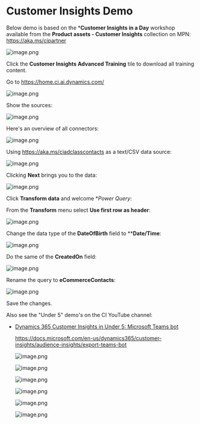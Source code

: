# Customer Insights Demo

Below demo is based on the ***Customer Insights in a Day** workshop available from the **Product assets - Customer Insights** collection on MPN: https://aka.ms/cipartner

![image.png](/.attachments/image-928d131c-7f43-4e32-bd68-7355a3429437.png)

Click the **Customer Insights Advanced Training** tile to download all training content.

Go to https://home.ci.ai.dynamics.com/

![image.png](/.attachments/image-6de5a1c6-abe4-4bd1-95ff-a1612988c93d.png)

Show the sources:

![image.png](/.attachments/image-6d7b5dab-72c1-48cc-936d-3f37012c12c4.png)

Here's an overview of all connectors:

![image.png](/.attachments/image-06248273-625a-49ce-827d-89e670b87dc7.png)

Using https://aka.ms/ciadclasscontacts as a text/CSV data source:

![image.png](/.attachments/image-2be89e54-21ec-4038-b8f1-06198761f30b.png)

Clicking **Next** brings you to the data: 

![image.png](/.attachments/image-68767bf2-2e19-492c-bb7e-36c0ed94e2d2.png)

Click **Transform data** and welcome **Power Query*:

From the **Transform** menu select **Use first row as header**:

![image.png](/.attachments/image-4843a2a3-1937-4676-b559-c67a31ebcdc0.png)

Change the data type of the **DateOfBirth** field to ****Date/Time**:

![image.png](/.attachments/image-95288a16-bbe5-477e-90ca-f7b8072bfa09.png)

Do the same of the **CreatedOn** field:

![image.png](/.attachments/image-55f4204f-af75-440a-8ad0-2c768fd82b4f.png)

Rename the query to **eCommerceContacts**:

![image.png](/.attachments/image-b3e91c51-5d50-44c2-8e9b-9662e7cc67ab.png)

Save the changes.

Also see the "Under 5" demo's on the CI YouTube channel:

- [Dynamics 365 Customer Insights in Under 5: Microsoft Teams bot](https://www.youtube.com/watch?v=9jMdYt2hPlY)

  https://docs.microsoft.com/en-us/dynamics365/customer-insights/audience-insights/export-teams-bot
  
  ![image.png](/.attachments/image-26410b56-81ed-433a-8b0d-eda1796ea57d.png)

  ![image.png](/.attachments/image-ae4ca2d5-842e-4824-a664-9562e37bbc72.png)

  ![image.png](/.attachments/image-86a23967-8f4b-414b-addf-e9cc8d6e9484.png)

  ![image.png](/.attachments/image-3b1d96d8-6d28-4763-80a6-104c1c8397e5.png)

  ![image.png](/.attachments/image-01381a39-06da-4571-abff-272a20e27e2c.png)

  ![image.png](/.attachments/image-aefe1455-866b-4e3b-9007-a7b3e7777d69.png)